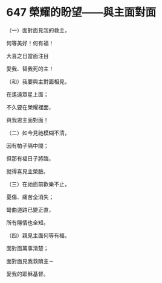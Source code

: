 # 647 榮耀的盼望——與主面對面

（一）面對面見我的救主，

何等美好！何有福！

大喜之日當面注目

愛我、替我死的主！

（和）我要與主對面相見，

在遙遠眾星上面；

不久要在榮耀裡面，

與我恩主面對面！

（二）如今見祂模糊不清，

因有帕子隔中間；

但那有福日子將臨，

就得喜見主榮臉。

（三）在祂面前歡樂不止，

憂傷、痛苦全消失；

彎曲道路已變正直，

所有隱情也全知。

（四）親見主面何等有福，

面對面萬事清楚；

面對面見我救贖主－

愛我的耶穌基督。

